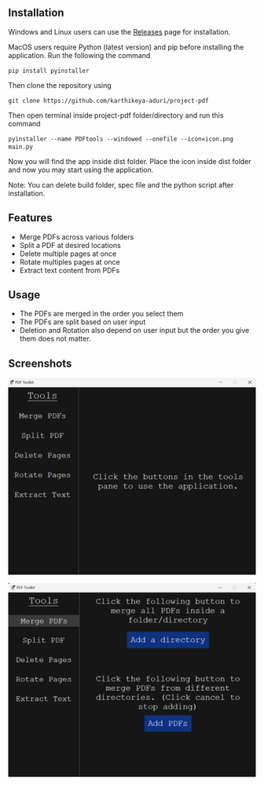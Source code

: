 ## Installation
Windows and Linux users can use the [Releases](https://github.com/karthikeya-aduri/project-pdf/releases/) page for installation.

MacOS users require Python (latest version) and pip before installing the application. Run the following the command
```python3
pip install pyinstaller
```
Then clone the repository using
```git
git clone https://github.com/karthikeya-aduri/project-pdf
```
Then open terminal inside project-pdf folder/directory and run this command
```python3
pyinstaller --name PDFtools --windowed --onefile --icon=icon.png main.py
```
Now you will find the app inside dist folder. Place the icon inside dist folder and now you may start using the application.

Note: You can delete build folder, spec file and the python script after installation.

## Features
- Merge PDFs across various folders
- Split a PDF at desired locations
- Delete multiple pages at once
- Rotate multiples pages at once
- Extract text content from PDFs

## Usage
- The PDFs are merged in the order you select them
- The PDFs are split based on user input
- Deletion and Rotation also depend on user input but the order you give them does not matter.

## Screenshots
![image](./img/Screenshot-1.png)

![image](./img/Screenshot-2.png)
